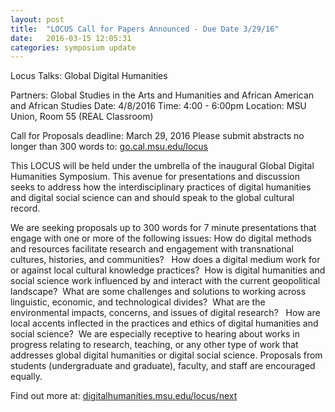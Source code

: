 ```yaml
---
layout: post
title:  "LOCUS Call for Papers Announced - Due Date 3/29/16"
date:   2016-03-15 12:05:31
categories: symposium update
---
```

Locus Talks: Global Digital Humanities

Partners: Global Studies in the Arts and Humanities and African American and African Studies
Date: 4/8/2016
Time: 4:00 - 6:00pm
Location: MSU Union, Room 55 (REAL Classroom)

Call for Proposals deadline: March 29, 2016
Please submit abstracts no longer than 300 words to: [go.cal.msu.edu/locus](http://go.cal.msu.edu/locus)

This LOCUS will be held under the umbrella of the inaugural Global Digital Humanities Symposium.  This avenue for presentations and discussion seeks to address how the interdisciplinary practices of digital humanities and digital social science can and should speak to the global cultural record. 

We are seeking proposals up to 300 words for 7 minute presentations that engage with one or more of the following issues: 
How do digital methods and resources facilitate research and engagement with transnational cultures, histories, and communities?  
How does a digital medium work for or against local cultural knowledge practices? 
How is digital humanities and social science work influenced by and interact with the current geopolitical landscape? 
What are some challenges and solutions to working across linguistic, economic, and technological divides? 
What are the environmental impacts, concerns, and issues of digital research?  
How are local accents inflected in the practices and ethics of digital humanities and social science? 
We are especially receptive to hearing about works in progress relating to research, teaching, or any other type of work that addresses global digital humanities or digital social science. Proposals from students (undergraduate and graduate), faculty, and staff are encouraged equally.

Find out more at: [digitalhumanities.msu.edu/locus/next](http://digitalhumanities.msu.edu/locus/next/)
